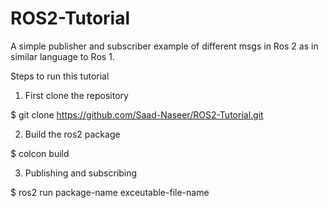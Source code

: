 # ROS2-Tutorial

A simple publisher and subscriber example of different msgs in Ros 2 as in similar language to Ros 1.

Steps to run this tutorial

1. First clone the repository

$ git clone https://github.com/Saad-Naseer/ROS2-Tutorial.git

2. Build the ros2 package

$ colcon build

3. Publishing and subscribing

$ ros2 run package-name exceutable-file-name

